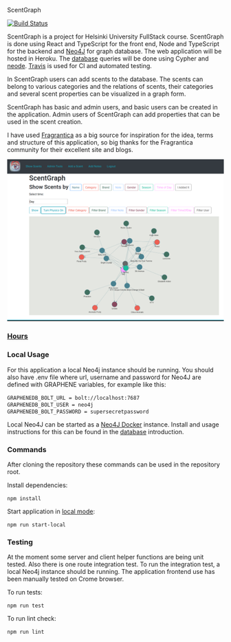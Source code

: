ScentGraph

[![Build Status](https://travis-ci.org/apndx/ScentGraph.svg?branch=master)](https://travis-ci.org/apndx/ScentGraph)

ScentGraph is a project for Helsinki University FullStack course. ScentGraph is done using React and TypeScript for the front end, Node and TypeScript for the backend and [Neo4J](https://neo4j.com/) for graph database. The web application will be hosted in Heroku. The [database](https://github.com/apndx/ScentGraph/blob/master/documentation/database.md) queries will be done using Cypher and [neode](https://www.npmjs.com/package/neode). [Travis](https://travis-ci.org/) is used for CI and automated testing.

In ScentGraph users can add scents to the database. The scents can belong to various categories and the relations of scents, their categories and several scent properties can be visualized in a graph form.

ScentGraph has basic and admin users, and basic users can be created in the application. Admin users of ScentGraph can add properties that can be used in the scent creation.

I have used [Fragrantica](https://www.fragrantica.com/) as a big source for inspiration for the idea, terms and structure of this application, so big thanks for the Fragrantica community for their excellent site and blogs.

<img src="https://github.com/apndx/ScentGraph/blob/master/documentation/scent-graph-show-scents.png" width="800">

### [Hours](https://github.com/apndx/ScentGraph/blob/master/documentation/hourlist.md)

### Local Usage

For this application a local Neo4j instance should be running. You should also have .env file where url, username and password for Neo4J are defined with GRAPHENE variables, for example like this:

```
GRAPHENEDB_BOLT_URL = bolt://localhost:7687
GRAPHENEDB_BOLT_USER = neo4j
GRAPHENEDB_BOLT_PASSWORD = supersecretpassword
```

Local Neo4J can be started as a [Neo4J Docker](https://neo4j.com/developer/docker/) instance. Install and usage instructions for this can be found in the [database](https://github.com/apndx/ScentGraph/blob/master/documentation/database.md) introduction.

### Commands

After cloning the repository these commands can be used in the repository root.

Install dependencies:

```
npm install
```

Start application in [local mode](http://localhost:3001/):

```
npm run start-local
```

### Testing

At the moment some server and client helper functions are being unit tested. Also there is one route integration test. To run the integration test, a local Neo4j instance should be running. The application frontend use has been manually tested on Crome browser.

To run tests:

```
npm run test
```

To run lint check:

```
npm run lint
```

